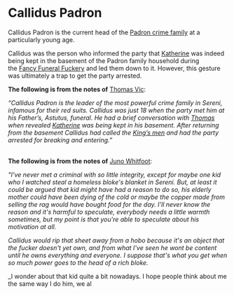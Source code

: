 # Callidus Padron
Callidus Padron is the current head of the [Padron crime family](../Padron%20Family.md) at a particularly young age. 

Callidus was the person who informed the party that [Katherine](../../NPCs/Carthian/Katherine.md) was indeed being kept in the basement of the Padron family household during the [Fancy Funeral Fuckery](../../Events/Fancy%20Funeral%20Fuckery.md) and led them down to it. However, this gesture was ultimately a trap to get the party arrested.

**The following is from the notes of** [Thomas Vic](../../Player%20Characters/Thomas%20Vic.md):

_“Callidus Padron is the leader of the most powerful crime family in Sereni, infamous for their red suits. Callidus was just 18 when the party met him at his Father’s, Astutus, funeral. He had a brief conversation with_ [_Thomas_](../../Player%20Characters/Thomas%20Vic.md) _when revealed_ [_Katherine_](../../NPCs/Carthian/Katherine.md) _was being kept in his basement. After returning from the basement Callidus had called the_ [_King’s men_](../Knights%20of%20the%20four%20kings.md) _and had the party arrested for breaking and entering.”_  
 

**The following is from the notes of** [Juno Whitfoot](../../Player%20Characters/Juno%20Whitfoot.md):

_"I've never met a criminal with so little integrity, except for maybe one kid who I watched steal a homeless bloke's blanket in Sereni. But, at least it could be argued that kid might have had a reason to do so, his elderly mother could have been dying of the cold or maybe the copper made from selling the rag would have bought food for the day. I'll never know the reason and it's harmful to speculate, everybody needs a little warmth sometimes, but my point is that you're able to speculate about his motivation at all._

_Callidus would rip that sheet away from a hobo because it's an object that the fucker doesn't yet own, and from what I've seen he wont be content until he owns everything and everyone. I suppose that's what you get when so much power goes to the head of a rich bloke._

_I wonder about that kid quite a bit nowadays. I hope people think about me the same way I do him, we al